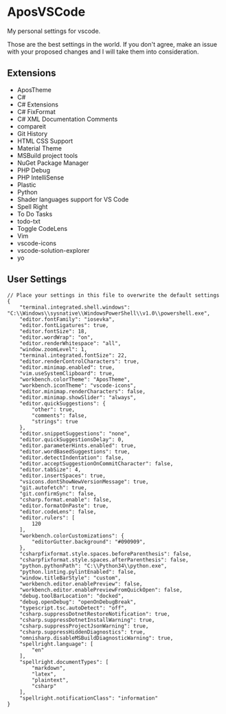 # AposVSCode
My personal settings for vscode.

Those are the best settings in the world. If you don't agree, make an issue with your proposed changes and I will take them into consideration.

## Extensions

* AposTheme
* C#
* C# Extensions
* C# FixFormat
* C# XML Documentation Comments
* compareit
* Git History
* HTML CSS Support
* Material Theme
* MSBuild project tools
* NuGet Package Manager
* PHP Debug
* PHP IntelliSense
* Plastic
* Python
* Shader languages support for VS Code
* Spell Right
* To Do Tasks
* todo-txt
* Toggle CodeLens
* Vim
* vscode-icons
* vscode-solution-explorer
* yo

## User Settings

```
// Place your settings in this file to overwrite the default settings
{
    "terminal.integrated.shell.windows": "C:\\Windows\\sysnative\\WindowsPowerShell\\v1.0\\powershell.exe",
    "editor.fontFamily": "iosevka",
    "editor.fontLigatures": true,
    "editor.fontSize": 18,
    "editor.wordWrap": "on",
    "editor.renderWhitespace": "all",
    "window.zoomLevel": 1,
    "terminal.integrated.fontSize": 22,
    "editor.renderControlCharacters": true,
    "editor.minimap.enabled": true,
    "vim.useSystemClipboard": true,
    "workbench.colorTheme": "AposTheme",
    "workbench.iconTheme": "vscode-icons",
    "editor.minimap.renderCharacters": false,
    "editor.minimap.showSlider": "always",
    "editor.quickSuggestions": {
        "other": true,
        "comments": false,
        "strings": true
    },
    "editor.snippetSuggestions": "none",
    "editor.quickSuggestionsDelay": 0,
    "editor.parameterHints.enabled": true,
    "editor.wordBasedSuggestions": true,
    "editor.detectIndentation": false,
    "editor.acceptSuggestionOnCommitCharacter": false,
    "editor.tabSize": 4,
    "editor.insertSpaces": true,
    "vsicons.dontShowNewVersionMessage": true,
    "git.autofetch": true,
    "git.confirmSync": false,
    "csharp.format.enable": false,
    "editor.formatOnPaste": true,
    "editor.codeLens": false,
    "editor.rulers": [
        120
    ],
    "workbench.colorCustomizations": {
        "editorGutter.background": "#090909",
    },
    "csharpfixformat.style.spaces.beforeParenthesis": false,
    "csharpfixformat.style.spaces.afterParenthesis": false,
    "python.pythonPath": "C:\\Python34\\python.exe",
    "python.linting.pylintEnabled": false,
    "window.titleBarStyle": "custom",
    "workbench.editor.enablePreview": false,
    "workbench.editor.enablePreviewFromQuickOpen": false,
    "debug.toolBarLocation": "docked",
    "debug.openDebug": "openOnDebugBreak",
    "typescript.tsc.autoDetect": "off",
    "csharp.suppressDotnetRestoreNotification": true,
    "csharp.suppressDotnetInstallWarning": true,
    "csharp.suppressProjectJsonWarning": true,
    "csharp.suppressHiddenDiagnostics": true,
    "omnisharp.disableMSBuildDiagnosticWarning": true,
    "spellright.language": [
        "en"
    ],
    "spellright.documentTypes": [
        "markdown",
        "latex",
        "plaintext",
        "csharp"
    ],
    "spellright.notificationClass": "information"
}
```

